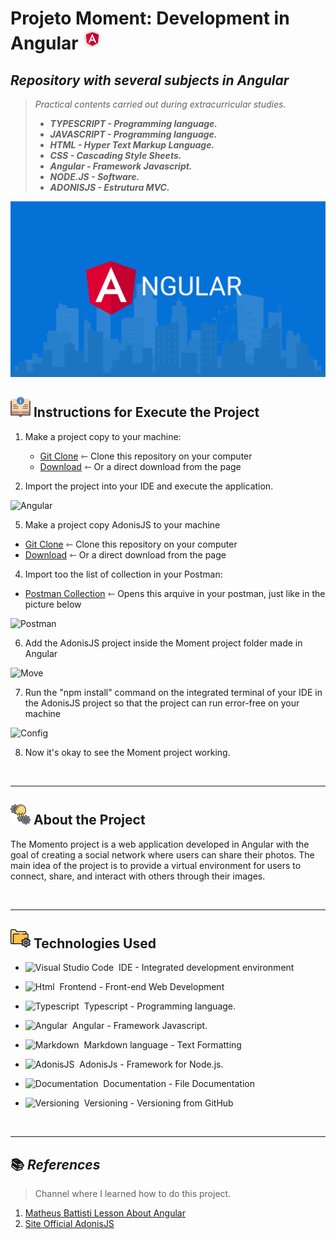 # Projeto Moment: Development in Angular ![](/assets/hiclipart.com.png)

## _Repository with several subjects in Angular_

> _Practical contents carried out during extracurricular studies._
>
> - **_TYPESCRIPT - Programming language._**
> - **_JAVASCRIPT - Programming language._**
> - **_HTML - Hyper Text Markup Language._**
> - **_CSS - Cascading Style Sheets._**
> - **_Angular - Framework Javascript._**
> - **_NODE.JS - Software._**
> - **_ADONISJS - Estrutura MVC._**

![Matheus Battisti](/assets/angular.png)

## ![](/assets/instrucoes.png) Instructions for Execute the Project 

1. Make a project copy to your machine: 
    - [Git Clone](https://github.com/ArthurEstevan/Matheus_Battisti_Angular_2022) ⇽ Clone this repository on your computer
    - [Download](https://github.com/ArthurEstevan/Matheus_Battisti_Angular_2022/archive/refs/heads/main.zip) ⇽ Or a direct download from the page 

2. Import the project into your IDE and execute the application.

![Angular]()

5. Make a project copy AdonisJS to your machine
- [Git Clone](https://github.com/ArthurEstevan/Matheus_Battist_AdonisJS_2022) ⇽ Clone this repository on your computer
- [Download](https://github.com/ArthurEstevan/Matheus_Battist_AdonisJS_2022/archive/refs/heads/master.zip) ⇽ Or a direct download from the page 

4. Import too the list of collection in your Postman:
- [Postman Collection](https://github.com/ArthurEstevan/Matheus-Battist-AdonisJS-2022/tree/master/Postman) ⇽ Opens this arquive in your postman, just like in the picture below

![Postman](/assets/Import%20in%20Postman.png)

6. Add the AdonisJS project inside the Moment project folder made in Angular

![Move]()

7. Run the "npm install" command on the integrated terminal of your IDE in the AdonisJS project so that the project can run error-free on your machine

![Config]()

8. Now it's okay to see the Moment project working.

<br>

---

## ![](/assets/icon_conceito.png) About the Project

The Momento project is a web application developed in Angular with the goal of creating a social network where users can share their photos. The main idea of the project is to provide a virtual environment for users to connect, share, and interact with others through their images.

<br>

---

## ![](/assets/configuracoes.png) Technologies Used

- ![Visual Studio Code](https://img.shields.io/badge/Visual%20Studio%20Code-black?style=for-the-badge&logo=visual-studio-code&logoColor=007ACC)&nbsp; IDE - Integrated development environment

- ![Html](https://img.shields.io/badge/Html-black?style=for-the-badge&logo=html5&logoColor=#E34F26)&nbsp; Frontend - Front-end Web Development 

- ![Typescript](https://img.shields.io/badge/Typescript-black?style=for-the-badge&logo=typescript&logoColor=#E34F26)&nbsp; Typescript - Programming language.

- ![Angular](https://img.shields.io/badge/Angular-black?style=for-the-badge&logo=angular)&nbsp; Angular - Framework Javascript.

- ![Markdown](https://img.shields.io/badge/Markdown-black?style=for-the-badge&logo=markdown&logoColor=#000000)&nbsp; Markdown language - Text Formatting 

- ![AdonisJS](https://img.shields.io/badge/AdonisJS-black?style=for-the-badge&logo=adonisjs&logoColor=#000000)&nbsp; AdonisJs - Framework for Node.js. 

- ![Documentation](https://img.shields.io/badge/Documentation-black?style=for-the-badge&logo=academia&logoColor=#41454A)&nbsp; Documentation - File Documentation

- ![Versioning](https://img.shields.io/badge/Versioning-black?style=for-the-badge&logo=git&logoColor=#F05032)&nbsp; Versioning - Versioning from GitHub

<br>

---

## 📚 _References_ 

> Channel where I learned how to do this project.

1. [Matheus Battisti Lesson About Angular](https://www.youtube.com/c/MatheusBattisti)
2. [Site Official AdonisJS](https://adonisjs.com)
